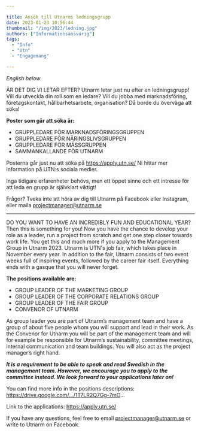```yaml
---

title: Ansök till Utnarms ledningsgrupp
date: 2023-01-23 10:56:44
thumbnail: "/img/2023/ledning.jpg"
authors: ["Informationsansvarig"]
tags: 
  - "Info"
  - "Utn"
  - "Engagemang"

---
```

*English below*

ÄR DET DIG VI LETAR EFTER? Utnarm letar just nu efter en ledningsgrupp! Vill du utveckla din roll som en ledare? Vill du jobba med marknadsföring, företagskontakt, hållbarhetsarbete, organisation? Då borde du överväga att söka!

**Poster som går att söka är:**
* GRUPPLEDARE FÖR MARKNADSFÖRINGSGRUPPEN
* GRUPPLEDARE FÖR NÄRINGSLIVSGRUPPEN
* GRUPPLEDARE FÖR MÄSSGRUPPEN
* SAMMANKALLANDE FÖR UTNARM 

Posterna går just nu att söka på https://apply.utn.se/
Ni hittar mer information på UTN:s sociala medier.

Inga tidigare erfarenheter behövs, men ett öppet sinne och ett intresse för att leda en grupp är självklart viktigt!

Frågor? Tveka inte att höra av dig till Utnarm på Facebook eller Instagram, eller maila projectmanager@utnarm.se 

-----------
DO YOU WANT TO HAVE AN INCREDIBLY FUN AND EDUCATIONAL YEAR? Then this is something for you! Now you have the chance to develop your role as a leader, run a project from scratch and get one step closer towards work life. You get this and much more if you apply to the Management Group in Utnarm 2023.
Utnarm is UTN's job fair, which takes place in November every year. In addition to the fair, Utnarm consists of two event weeks full of inspiring events, followed by the career fair itself. Everything ends with a gasque that you will never forget.

**The positions available are:**
* GROUP LEADER OF THE MARKETING GROUP
* GROUP LEADER OF THE CORPORATE RELATIONS GROUP
* GROUP LEADER OF THE FAIR GROUP
* CONVENOR OF UTNARM

As group leader you are part of Utnarm’s management team and have a group of about five people whom you will support and lead in their work.
As the Convenor for Utnarm you will be part of the management team and will for example be responsible for Utnarm’s sustainability, committee meetings, internal communication and team buildings. You will also act as the project manager’s right hand.

***It is a requirement to be able to speak and read Swedish in the management team. However, we encourage you to apply to the committee instead. We look forward to your applications later on!***

You can find more info in the positions descriptions:
https://drive.google.com/.../1T7LR2Q7Gg-7mO...

Link to the applications: https://apply.utn.se/

If you have any questions, feel free to email projectmanager@utnarm.se or write to Utnarm on Facebook.